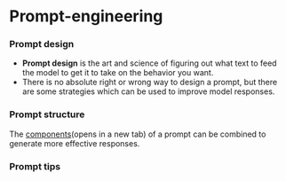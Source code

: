 # Prompt-engineering

### Prompt design
- **Prompt design** is the art and science of figuring out what text to feed the model to get it to take on the behavior you want.
- There is no absolute right or wrong way to design a prompt, but there are some strategies which can be used to improve model responses.

### Prompt structure

The [components](https://cloud.google.com/vertex-ai/generative-ai/docs/learn/prompts/prompt-design-strategies#components-of-a-prompt)(opens in a new tab) of a prompt can be combined to generate more effective responses.

### Prompt tips
